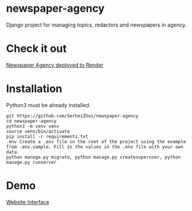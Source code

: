 # newspaper-agency
Django project for managing topics, redactors and newspapers in agency.

# Check it out
[Newspaper Agency deployed to Render](https://)

# Installation
Python3 must be already installed. 

```shell
git https://github.com/SerheiZhus/newspaper-agency
cd newspaper-agency
python3 -m venv venv
source venv/bin/activate
pip install -r requirements.txt
.env Create a .env file in the root of the project using the example from .env.sample. Fill in the values in the .env file with your own data.
python manage.py migrate, python manage.py createsuperuser, python manage.py runserver
```
# Demo
[Website Interface](demo.png)











